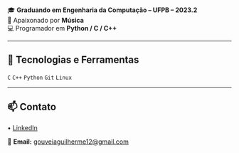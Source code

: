 🎓 **Graduando em Engenharia da Computação – UFPB – 2023.2**    
🎵 Apaixonado por **Música**   
💻 Programador em **Python / C / C++**

---

## 🚀 Tecnologias e Ferramentas
`C` `C++` `Python` `Git` `Linux`

---

## 📫 Contato
• [LinkedIn](https://linkedin.com/in/guilherme-gouveia-bb24192b4)

📧 **Email:** gouveiaguilherme12@gmail.com

<!--
**Guigouveia12/Guigouveia12** is a ✨ _special_ ✨ repository because its `README.md` (this file) appears on your GitHub profile.

Here are some ideas to get you started:

- 🔭 I’m currently working on ...
- 🌱 I’m currently learning ...
- 👯 I’m looking to collaborate on ...
- 🤔 I’m looking for help with ...
- 💬 Ask me about ...
- 📫 How to reach me: ...
- 😄 Pronouns: ...
- ⚡ Fun fact: ...
-->
